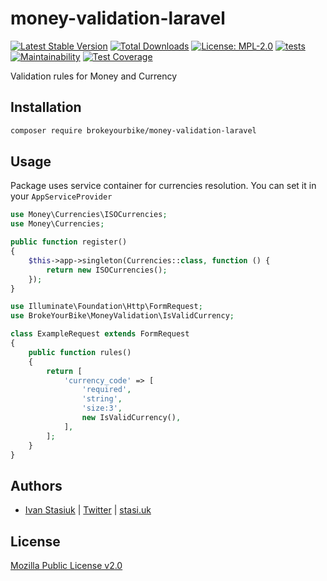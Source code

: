 # money-validation-laravel

[![Latest Stable Version](https://img.shields.io/github/v/release/brokeyourbike/money-validation-laravel)](https://github.com/brokeyourbike/money-validation-laravel/releases)
[![Total Downloads](https://poser.pugx.org/brokeyourbike/money-validation-laravel/downloads)](https://packagist.org/packages/brokeyourbike/money-validation-laravel)
[![License: MPL-2.0](https://img.shields.io/badge/license-MPL--2.0-purple.svg)](https://github.com/brokeyourbike/money-validation-laravel/blob/main/LICENSE)
[![tests](https://github.com/brokeyourbike/money-validation-laravel/actions/workflows/tests.yml/badge.svg)](https://github.com/brokeyourbike/money-validation-laravel/actions/workflows/tests.yml)
[![Maintainability](https://api.codeclimate.com/v1/badges/a81b62866be29368ac32/maintainability)](https://codeclimate.com/github/brokeyourbike/money-validation-laravel/maintainability)
[![Test Coverage](https://api.codeclimate.com/v1/badges/a81b62866be29368ac32/test_coverage)](https://codeclimate.com/github/brokeyourbike/money-validation-laravel/test_coverage)

Validation rules for Money and Currency

## Installation

```bash
composer require brokeyourbike/money-validation-laravel
```

## Usage

Package uses service container for currencies resolution. You can set it in your `AppServiceProvider`

```php
use Money\Currencies\ISOCurrencies;
use Money\Currencies;

public function register()
{
    $this->app->singleton(Currencies::class, function () {
        return new ISOCurrencies();
    });
}
```

```php
use Illuminate\Foundation\Http\FormRequest;
use BrokeYourBike\MoneyValidation\IsValidCurrency;

class ExampleRequest extends FormRequest
{
    public function rules()
    {
        return [
            'currency_code' => [
                'required',
                'string',
                'size:3',
                new IsValidCurrency(),
            ],
        ];
    }
}
```

## Authors
- [Ivan Stasiuk](https://github.com/brokeyourbike) | [Twitter](https://twitter.com/brokeyourbike) | [stasi.uk](https://stasi.uk)

## License
[Mozilla Public License v2.0](https://github.com/brokeyourbike/money-validation-laravel/blob/main/LICENSE)
